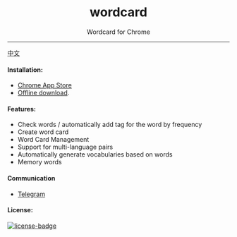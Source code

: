 <p align="center"></p>
<h1 align="center">wordcard</h1>
<p align="center">Wordcard for Chrome</p>
<p align="center" style="display:none">
   <a href="https://github.com/solobat/wordcard/releases"><img src="https://img.shields.io/badge/lastest_version-2.3.3-blue.svg"></a>
   <a target="_blank" href="https://chrome.google.com/webstore/detail/oegblnjiajbfeegijlnblepdodmnddbk"><img src="https://img.shields.io/badge/download-_chrome_webstore-brightgreen.svg"></a>
   <a href="http://owsjc7iz3.bkt.clouddn.com/wordcard-2.3.3.crx"><img src="https://img.shields.io/badge/download-_crx-brightgreen.svg"></a>
</p>

***
[中文](./doc/README_CN.md)

#### Installation:
- [Chrome App Store](https://chrome.google.com/webstore/detail/oegblnjiajbfeegijlnblepdodmnddbk)
- [Offline download](http://owsjc7iz3.bkt.clouddn.com/wordcard-2.3.3.crx).

#### Features:
+ Check words / automatically add tag for the word by frequency
+ Create word card
+ Word Card Management
+ Support for multi-language pairs
+ Automatically generate vocabularies based on words
+ Memory words

#### Communication
+ [Telegram](https://t.me/okwordcard)

#### License:
[![license-badge]][license-link]

<!-- Link -->
[version-badge]:    https://img.shields.io/badge/lastest_version-2.3.3-blue.svg
[version-link]:     https://github.com/solobat/wordcard
[chrome-badge]:     https://img.shields.io/badge/download-_chrome_webstore-brightgreen.svg
[chrome-link]:      https://chrome.google.com/webstore/detail/oegblnjiajbfeegijlnblepdodmnddbk
[offline-badge]:    https://img.shields.io/badge/download-_crx-brightgreen.svg
[offline-link]:     http://owsjc7iz3.bkt.clouddn.com/wordcard-2.3.3.crx
[license-badge]:    https://img.shields.io/github/license/mashape/apistatus.svg
[license-link]:     https://opensource.org/licenses/MIT
